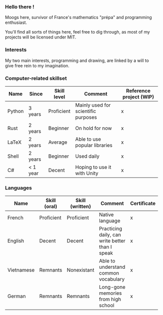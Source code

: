 ### Hello there ! 

Moogs here, survivor of France's mathematics "prépa" and programming enthusiast. 

You'll find all sorts of things here, feel free to dig through, as most of my projects will be licensed under MIT. 

### Interests 

My two main interests, programming and drawing, are linked by a will to give free rein to my imagination. 

### Computer-related skillset

Name     | Since    | Skill level | Comment                              | Reference project (WIP)
-------- | -------- | ----------- | ------------------------------------ | -----------------
Python   | 3 years  | Proficient  | Mainly used for scientific purposes  | x
Rust     | 2 years  | Beginner    | On hold for now                      | x
LaTeX    | 2 years  | Average     | Able to use popular libraries        | x
Shell    | 2 years  | Beginner    | Used daily                           | x
C#       | < 1 year | Decent      | Hoping to use it with Unity          | x

### Languages

Name       | Skill (oral) | Skill (written)   | Comment                                          | Certificate
---------  | ------------ | ----------------- | ------------------------------------------------ | -------------
French     | Proficient   | Proficient        | Native language                                  | x 
English    | Decent       | Decent            | Practicing daily, can write better than I speak  | x
Vietnamese | Remnants     | Nonexistant       | Able to understand common vocabulary             | x
German     | Remnants     | Remnants          | Long-gone memories from high school              | x

